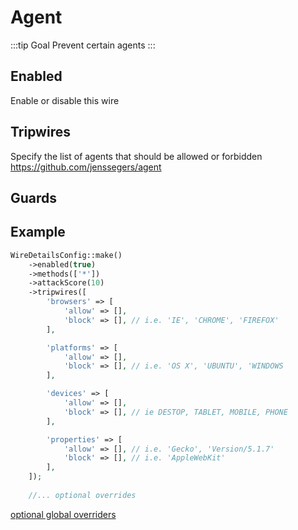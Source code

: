 # Agent
:::tip Goal
Prevent certain agents
:::

## Enabled
Enable or disable this wire

<!--@include: ./_methods.md-->

<!--@include: ./_attackscore.md-->

## Tripwires
Specify the list of agents that should be allowed or forbidden
https://github.com/jenssegers/agent

## Guards
<!--@include: ./_guards.md-->

## Example
```php
WireDetailsConfig::make()
    ->enabled(true)
    ->methods(['*'])
    ->attackScore(10)
    ->tripwires([
        'browsers' => [
            'allow' => [],
            'block' => [], // i.e. 'IE', 'CHROME', 'FIREFOX'
        ],

        'platforms' => [
            'allow' => [],
            'block' => [], // i.e. 'OS X', 'UBUNTU', 'WINDOWS
        ],

        'devices' => [
            'allow' => [],
            'block' => [], // ie DESTOP, TABLET, MOBILE, PHONE
        ],

        'properties' => [
            'allow' => [], // i.e. 'Gecko', 'Version/5.1.7'
            'block' => [], // i.e. 'AppleWebKit'
        ],
    ]);
    
    //... optional overrides        
````

[optional global overriders](./optionals.md)

